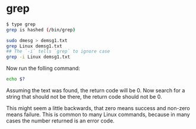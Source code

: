 # grep

```bash
$ type grep
grep is hashed (/bin/grep)
```

```bash
sudo dmesg > demsg1.txt
grep Linux demsg1.txt
## The `-i` tells `grep` to ignore case
grep -i Linux demsg1.txt
```

Now run the folling command:

```bash
echo $?
```

Assuming the text was found, the return code will be 0. Now search for a string that should not be there, the return code should not be 0.

This might seem a little backwards, that zero means success and non-zero means failure. This is common to many Linux commands, because in many cases the number returned is an error code.

